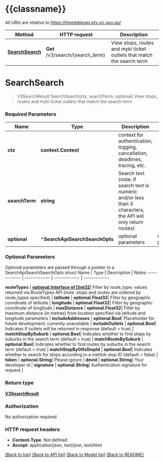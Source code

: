 # {{classname}}

All URIs are relative to *https://timetableapi.ptv.vic.gov.au/*

Method | HTTP request | Description
------------- | ------------- | -------------
[**SearchSearch**](SearchApi.md#SearchSearch) | **Get** /v3/search/{search_term} | View stops, routes and myki ticket outlets that match the search term

# **SearchSearch**
> V3SearchResult SearchSearch(ctx, searchTerm, optional)
View stops, routes and myki ticket outlets that match the search term

### Required Parameters

Name | Type | Description  | Notes
------------- | ------------- | ------------- | -------------
 **ctx** | **context.Context** | context for authentication, logging, cancellation, deadlines, tracing, etc.
  **searchTerm** | **string**| Search text (note: if search text is numeric and/or less than 3 characters, the API will only return routes) | 
 **optional** | ***SearchApiSearchSearchOpts** | optional parameters | nil if no parameters

### Optional Parameters
Optional parameters are passed through a pointer to a SearchApiSearchSearchOpts struct
Name | Type | Description  | Notes
------------- | ------------- | ------------- | -------------

 **routeTypes** | [**optional.Interface of []int32**](int32.md)| Filter by route_type; values returned via RouteTypes API (note: stops and routes are ordered by route_types specified) | 
 **latitude** | **optional.Float32**| Filter by geographic coordinate of latitude | 
 **longitude** | **optional.Float32**| Filter by geographic coordinate of longitude | 
 **maxDistance** | **optional.Float32**| Filter by maximum distance (in metres) from location specified via latitude and longitude parameters | 
 **includeAddresses** | **optional.Bool**| Placeholder for future development; currently unavailable | 
 **includeOutlets** | **optional.Bool**| Indicates if outlets will be returned in response (default &#x3D; true) | 
 **matchStopBySuburb** | **optional.Bool**| Indicates whether to find stops by suburbs in the search term (default &#x3D; true) | 
 **matchRouteBySuburb** | **optional.Bool**| Indicates whether to find routes by suburbs in the search term (default &#x3D; true) | 
 **matchStopByGtfsStopId** | **optional.Bool**| Indicates whether to search for stops according to a metlink stop ID (default &#x3D; false) | 
 **token** | **optional.String**| Please ignore | 
 **devid** | **optional.String**| Your developer id | 
 **signature** | **optional.String**| Authentication signature for request | 

### Return type

[**V3SearchResult**](V3.SearchResult.md)

### Authorization

No authorization required

### HTTP request headers

 - **Content-Type**: Not defined
 - **Accept**: application/json, text/json, text/html

[[Back to top]](#) [[Back to API list]](../README.md#documentation-for-api-endpoints) [[Back to Model list]](../README.md#documentation-for-models) [[Back to README]](../README.md)

